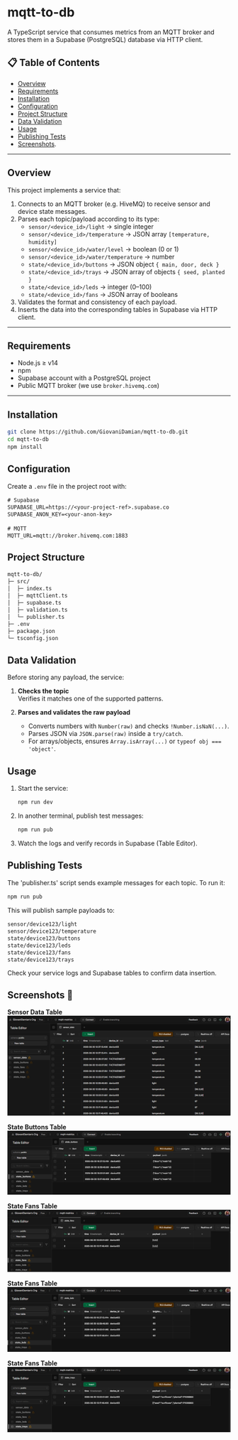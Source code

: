 # mqtt-to-db

A TypeScript service that consumes metrics from an MQTT broker and stores them in a Supabase (PostgreSQL) database via HTTP client.

## 📋 Table of Contents

- [Overview](#overview)
- [Requirements](#requirements)
- [Installation](#installation)
- [Configuration](#configuration)
- [Project Structure](#project-structure)
- [Data Validation](#data-validation)
- [Usage](#usage)
- [Publishing Tests](#publishing-tests)
- [Screenshots](#screenshots).

---

## Overview

This project implements a service that:

1. Connects to an MQTT broker (e.g. HiveMQ) to receive sensor and device state messages.
2. Parses each topic/payload according to its type:
   - `sensor/<device_id>/light` → single integer
   - `sensor/<device_id>/temperature` → JSON array `[temperature, humidity]`
   - `sensor/<device_id>/water/level` → boolean (0 or 1)
   - `sensor/<device_id>/water/temperature` → number
   - `state/<device_id>/buttons` → JSON object `{ main, door, deck }`
   - `state/<device_id>/trays` → JSON array of objects `{ seed, planted }`
   - `state/<device_id>/leds` → integer (0–100)
   - `state/<device_id>/fans` → JSON array of booleans
3. Validates the format and consistency of each payload.
4. Inserts the data into the corresponding tables in Supabase via HTTP client.

---

## Requirements

- Node.js ≥ v14
- npm
- Supabase account with a PostgreSQL project
- Public MQTT broker (we use `broker.hivemq.com`)

---

## Installation

```bash
git clone https://github.com/GiovaniDamian/mqtt-to-db.git
cd mqtt-to-db
npm install
```

## Configuration

Create a `.env` file in the project root with:

```dotenv
# Supabase
SUPABASE_URL=https://<your-project-ref>.supabase.co
SUPABASE_ANON_KEY=<your-anon-key>

# MQTT
MQTT_URL=mqtt://broker.hivemq.com:1883
```

## Project Structure

```
mqtt-to-db/
├─ src/
│  ├─ index.ts
│  ├─ mqttClient.ts
│  ├─ supabase.ts
│  ├─ validation.ts
│  └─ publisher.ts
├─ .env
├─ package.json
└─ tsconfig.json
```

## Data Validation

Before storing any payload, the service:

1. **Checks the topic**  
   Verifies it matches one of the supported patterns.

2. **Parses and validates the raw payload**
   - Converts numbers with `Number(raw)` and checks `!Number.isNaN(...)`.
   - Parses JSON via `JSON.parse(raw)` inside a `try/catch`.
   - For arrays/objects, ensures `Array.isArray(...)` or `typeof obj === 'object'`.

## Usage

1. Start the service:

   ```bash
   npm run dev
   ```

2. In another terminal, publish test messages:

   ```bash
   npm run pub
   ```

3. Watch the logs and verify records in Supabase (Table Editor).

## Publishing Tests

The 'publisher.ts' script sends example messages for each topic. To run it:

   ```bash
   npm run pub
   ```

This will publish sample payloads to:
```
sensor/device123/light
sensor/device123/temperature
state/device123/buttons
state/device123/leds
state/device123/fans
state/device123/trays
```
Check your service logs and Supabase tables to confirm data insertion.

## Screenshots 📸

**Sensor Data Table**  
![sensor_data](assets/screenshots/sensor_data.png)

**State Buttons Table**  
![state_buttons](assets/screenshots/state_buttons.png)

**State Fans Table**  
![state_fans](assets/screenshots/state_fans.png)

**State Fans Table**  
![state_fans](assets/screenshots/state_leds.png)

**State Fans Table**  
![state_fans](assets/screenshots/state_trays.png)
